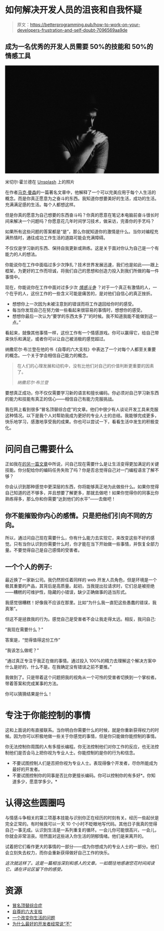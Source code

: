 # 如何解决开发人员的沮丧和自我怀疑

> 原文：<https://betterprogramming.pub/how-to-work-on-your-developers-frustration-and-self-doubt-7096569aa9de>

## 成为一名优秀的开发人员需要 50%的技能和 50%的情感工具

![](img/eed460fd70711cc3f60d7752b31fbeb8.png)

米切尔·霍兰德在 [Unsplash](https://unsplash.com?utm_source=medium&utm_medium=referral) 上的照片

在作者[马克·曼森](https://medium.com/u/db77b01f3f54?source=post_page-----7096569aa9de--------------------------------)的一篇著名文章中，他解释了一个可以完美应用于每个人生活的概念。而是你真正愿意为之奋斗的东西。我知道你想要美好的生活，成功的生活。充满满足感的生活。每个人都想这样。

但是你真的愿意为自己想要的东西奋斗吗？你真的愿意在笔记本电脑前奋斗很长时间来解决一个问题吗？你愿意花几年时间学习技术，做采访，完善你的手艺吗？

如果所有这些问题的答案都是“是”，那么你就知道你的激情是什么。当你对编程充满热情时，通往成功工作生活的道路可能会充满障碍。

不仅仅是学习新的东西、保持自我更新或熟练。这是关于面对你认为自己是一个有能力的人的想法。

你能说你在工作中面临过多少次挣扎？技术世界发展迅速，我们也是如此——跟上框架，为更好的工作而坦诚，将我们自己的思想和创造力投入到我们所做的每一件事情中。

现在，你能说你在工作中面对过多少次 [*情感斗争*](https://medium.com/learn-love-code/developers-how-to-overcome-imposter-syndrome-48edee803cf4) ？对于一个真正有激情的人，一个在乎的人，这份工作的一些含义可能是痛苦的，是对他们自信心的真正挫折。

*   想想你上一次因为未被注意到的错误而将工作退回给你时的感受。
*   每当你发现自己在努力做一些看起来很容易的事情时，想想你的感受。
*   想想你最后一次认为“要学的东西太多了”的时候。我不知道我能不能做到这一点。”

看起来，就像其他事情一样，这份工作有一个情感游戏。你可以赢得它，给自己带来快乐和满足，或者你可以让自己被消极的感觉超过。

纳撒尼尔·布兰登在他的书《自尊的六大支柱》中表达了一个对每个人都至关重要的概念。一个关于学会相信自己能力的概念。

> 在人们的心理发展和动机中，没有比他们对自己的价值判断更重要的因素了。
> 
> *纳撒尼尔·布兰登*

要想真正成功，你不仅仅需要学习新的语言和擅长编码。你必须对自己学习新东西的能力和技能有真正的信心——相信自己有能力克服挑战。

我在网上看到很多“冒名顶替综合症”的文章。他们中很少有人谈论开发工具来克服这种情况。以下是我个人对帮助我成为更好的专业人士的总结。我能够完成更多，快乐地学习，感激地享受我的成果。你也可以尝试一下，看看生活中发生的积极变化。

# 问问自己需要什么

正如我在[的另一篇文章](https://byrslf.co/the-only-question-you-will-only-have-to-ever-ask-yourself-e2d9793c47c1)中所说，问自己现在需要什么是让生活变得更加满足的关键技能。你分配给你的编码任务失败了吗？你是否总觉得自己对一门编程语言了解不够？

你会认识到那种感觉中更深层的东西，你将能够真正地为此做些什么。如果你觉得自己知道的还不够多，并且想要了解更多，那就去做吧！如果你觉得你的同事比你熟练得多，那么你和你需要“达到他们的水平”——去做吧！

## 你不能摧毁你内心的感情。只是把他们引向不同的方向。

所以，通过问自己现在需要什么，你有什么能力去实现它，来改变这些不好的感觉。只有当你认识到你需要什么时，你才能在当下开始做一些事情，并恢复全部力量。不要觉得自己是自己感情的受害者。

## 一个个人的例子:

最近换了一家新公司。我仍然担任着同样的 web 开发人员角色，但是环境是一个极其重要的产品，其背后是高质量。起初，当我提出拉请求时，它们总是被拒绝——糟糕的可维护性，隐藏的小错误，缺少正确做事的适当形式。

我感觉很糟糕！好像我不应该在那里。比如“为什么我一直犯这些愚蠢的错误，我真笨”。

但这不是拯救我的行为。感觉自己是受害者不会让我走得太远。相反，我问自己:

“我现在需要什么？”

答案是，“觉得值得这份工作”

“我该怎么做呢？”

“通过真正专注于我正在做的事情。通过投入 100%的精力去理解这个解决方案中什么是好的，什么不是。在我确定没有错误之前不要推。”

我做到了。只是带着这个问题把我的视角从一个可怜的受害者切换到一个掌权者。带着答案和完成某事的方法。

你可以猜猜结果是什么！

# 专注于你能控制的事情

这和上面说的有直接联系。当你明白你需要什么的时候，就是你重新获得权力的时候。因为你可以积极地做一些关于你感觉的事情，但是你只能做你能控制的事情。

你无法控制你周围的人有多擅长编程。你无法控制他们对你工作的反应，也无法控制他们是否会马上把你视为专业人士。你能控制的是你的行为和信念。

*   不要试图控制人们是否把你视为专业人士。表现得像个开发者，尽你所能成为最好的开发者。
*   不要试图控制你的同事是否比你更擅长编码。你可以控制你的有多好*。你知道多少，愿意学多少。*

# 认得这些圆圈吗

与情感斗争相关的第三项基本技能与识别你正在经历的时刻有关。经历一些起伏是完全正常的。有时候我可以一天 10 个小时不眨眼地写代码。其他日子我真的觉得自己一事无成。认识到生活是一系列重复的循环。一会儿你可能很高兴，一会儿，你就会非常沮丧。坦然面对这些进入你生活的阴郁情绪。他们是来离开的。

试着把它们看作更大的事情的一部分——成为你想成为的专业人士的一部分。他们会立刻失去权力，而你会重新获得做好自己工作的快乐。

*这次就这样了。这是一篇相当深刻和感人的文章。一如既往地感谢您花时间阅读它。请在评论区留下你的感受。*

# 资源

*   [冒名顶替综合症](https://medium.com/javascript-in-plain-english/why-the-best-developers-often-say-no-3e061f17978f)
*   [自尊的六大支柱](https://www.amazon.it/dp/B007JK9BAY/ref=dp-kindle-redirect?_encoding=UTF8&btkr=1)
*   [一个改变你生活的问题](https://www.amazon.it/dp/B007JK9BAY/ref=dp-kindle-redirect?_encoding=UTF8&btkr=1)
*   [为什么最好的开发者经常说“不”](https://medium.com/javascript-in-plain-english/why-the-best-developers-often-say-no-3e061f17978f)